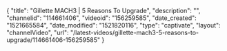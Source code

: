 {
    "title": "Gillette MACH3 | 5 Reasons To Upgrade",
    "description": "",
    "channelid": "114661406",
    "videoid": "156259585",
    "date_created": "1521665584",
    "date_modified": "1521820116",
    "type": "captivate",
    "layout": "channelVideo",
    "url": "\/latest-videos\/gillette-mach3-5-reasons-to-upgrade\/114661406-156259585"
}